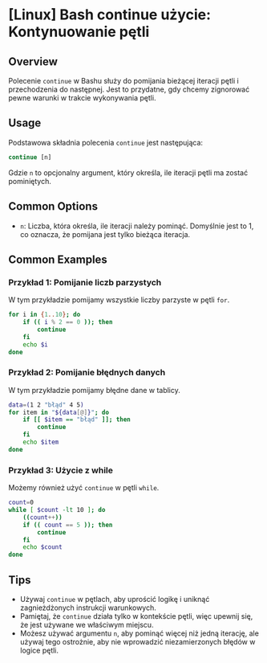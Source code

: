 # [Linux] Bash continue użycie: Kontynuowanie pętli

## Overview
Polecenie `continue` w Bashu służy do pomijania bieżącej iteracji pętli i przechodzenia do następnej. Jest to przydatne, gdy chcemy zignorować pewne warunki w trakcie wykonywania pętli.

## Usage
Podstawowa składnia polecenia `continue` jest następująca:

```bash
continue [n]
```

Gdzie `n` to opcjonalny argument, który określa, ile iteracji pętli ma zostać pominiętych.

## Common Options
- `n`: Liczba, która określa, ile iteracji należy pominąć. Domyślnie jest to 1, co oznacza, że pomijana jest tylko bieżąca iteracja.

## Common Examples

### Przykład 1: Pomijanie liczb parzystych
W tym przykładzie pomijamy wszystkie liczby parzyste w pętli `for`.

```bash
for i in {1..10}; do
    if (( i % 2 == 0 )); then
        continue
    fi
    echo $i
done
```

### Przykład 2: Pomijanie błędnych danych
W tym przykładzie pomijamy błędne dane w tablicy.

```bash
data=(1 2 "błąd" 4 5)
for item in "${data[@]}"; do
    if [[ $item == "błąd" ]]; then
        continue
    fi
    echo $item
done
```

### Przykład 3: Użycie z while
Możemy również użyć `continue` w pętli `while`.

```bash
count=0
while [ $count -lt 10 ]; do
    ((count++))
    if (( count == 5 )); then
        continue
    fi
    echo $count
done
```

## Tips
- Używaj `continue` w pętlach, aby uprościć logikę i uniknąć zagnieżdżonych instrukcji warunkowych.
- Pamiętaj, że `continue` działa tylko w kontekście pętli, więc upewnij się, że jest używane we właściwym miejscu.
- Możesz używać argumentu `n`, aby pominąć więcej niż jedną iterację, ale używaj tego ostrożnie, aby nie wprowadzić niezamierzonych błędów w logice pętli.